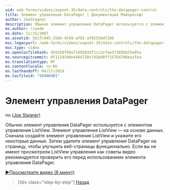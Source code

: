 ```yaml
---
uid: web-forms/videos/aspnet-35/data-controls/the-datapager-control
title: Элемент управления DataPager | Документация Майкрософт
author: JoeStagner
description: Обычно элемент управления DataPager используется с элементом управления ListView. Элемент управления ListView — на основе данных. Сначала создайте элемент управления ListView и укажите его в некоторых d...
ms.author: riande
ms.date: 11/15/2007
ms.assetid: 561fc945-2506-4549-af92-af92556df266
msc.legacyurl: /web-forms/videos/aspnet-35/data-controls/the-datapager-control
msc.type: video
ms.openlocfilehash: d59358f99a71d9583df1cc3cfee37303b625e95a
ms.sourcegitcommit: 0f1119340e4464720cfd16d0ff15764746ea1fea
ms.translationtype: MT
ms.contentlocale: ru-RU
ms.lasthandoff: 04/17/2019
ms.locfileid: "59406981"
---
```

# <a name="the-datapager-control"></a>Элемент управления DataPager

по [(Joe Stagner)](https://github.com/JoeStagner)

Обычно элемент управления DataPager используется с элементом управления ListView. Элемент управления ListView — на основе данных. Сначала создайте элемент управления ListView и укажите его некоторые данные. Затем удалите элемент управления DataPager на страницу, чтобы улучшить веб-страницы функционально. Если вы не имеют просмотрели ListView управления как советы видео рекомендуется проверить его перед использованием элемента управления DataPager.

[&#9654;Просмотрите видео (8 минут)](https://channel9.msdn.com/Blogs/ASP-NET-Site-Videos/the-datapager-control)

> [!div class="step-by-step"]
> [Назад](the-listview-control.md)
